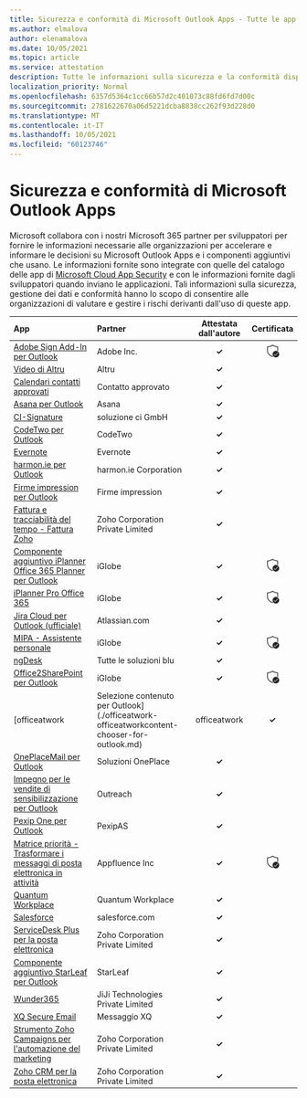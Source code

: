 ```yaml
---
title: Sicurezza e conformità di Microsoft Outlook Apps - Tutte le app
ms.author: elmalova
author: elenamalova
ms.date: 10/05/2021
ms.topic: article
ms.service: attestation
description: Tutte le informazioni sulla sicurezza e la conformità disponibili per tutte le app Outlook Microsoft.
localization_priority: Normal
ms.openlocfilehash: 6357d5364c1cc66b57d2c401073c88fd6fd7d00c
ms.sourcegitcommit: 2781622670a06d5221dcba8838cc262f93d228d0
ms.translationtype: MT
ms.contentlocale: it-IT
ms.lasthandoff: 10/05/2021
ms.locfileid: "60123746"
---
```

# <a name="microsoft-outlook-apps-security-and-compliance"></a>Sicurezza e conformità di Microsoft Outlook Apps

Microsoft collabora con i nostri Microsoft 365 partner per sviluppatori per fornire le informazioni necessarie alle organizzazioni per accelerare e informare le decisioni su Microsoft Outlook Apps e i componenti aggiuntivi che usano. Le informazioni fornite sono integrate con quelle del catalogo delle app di [Microsoft Cloud App Security](https://www.microsoft.com/en-us/enterprise-mobility-security/cloud-app-security) e con le informazioni fornite dagli sviluppatori quando inviano le applicazioni. Tali informazioni sulla sicurezza, gestione dei dati e conformità hanno lo scopo di consentire alle organizzazioni di valutare e gestire i rischi derivanti dall'uso di queste app.

| **App** | **Partner** | **Attestata dall'autore** | **Certificata** |
|:--------|:------------|:----------------------:|:-------------:|
| [Adobe Sign Add-In per Outlook](./adobe-inc-sign-add-in-for-outlook.md) | Adobe Inc. | **✓** | <img alt="Certified application badge" src="../media/certified-badge.png" height="25" width="25" /> |
| [Video di Altru](./altru-videos.md) | Altru | **✓** |  |
| [Calendari contatti approvati](./approved-contact-calendars.md) | Contatto approvato | **✓** |  |
| [Asana per Outlook](./asana-for-outlook.md) | Asana | **✓** |  |
| [CI-Signature](./ci-solution-gmbh-signature.md) | soluzione ci GmbH | **✓** |  |
| [CodeTwo per Outlook](./codetwo-for-outlook.md) | CodeTwo | **✓** |  |
| [Evernote](./evernote.md) | Evernote | **✓** |  |
| [harmon.ie per Outlook](./harmonie-corporation-for-outlook.md) | harmon.ie Corporation | **✓** |  |
| [Firme impression per Outlook](./impression-signatures-for-outlook.md) | Firme impression | **✓** |  |
| [Fattura e tracciabilità del tempo - Fattura Zoho](./zoho-corporation-private-limited-invoice-and-time-tracking.md) | Zoho Corporation Private Limited | **✓** |  |
| [Componente aggiuntivo iPlanner Office 365 Planner per Outlook](./iglobe-iplanner-office-365-planner-add-in-for-outlook.md) | iGlobe | **✓** | <img alt="Certified application badge" src="../media/certified-badge.png" height="25" width="25" /> |
| [iPlanner Pro Office 365](./iglobe-iplanner-pro-office-365.md) | iGlobe | **✓** | <img alt="Certified application badge" src="../media/certified-badge.png" height="25" width="25" /> |
| [Jira Cloud per Outlook (ufficiale)](./atlassiancom-jira-cloud-for-outlook-official.md) | Atlassian.com | **✓** |  |
| [MIPA - Assistente personale](./iglobe-mipa-your-own-personal-assistant.md) | iGlobe | **✓** | <img alt="Certified application badge" src="../media/certified-badge.png" height="25" width="25" /> |
| [ngDesk](./all-blue-solutions-ngdesk.md) | Tutte le soluzioni blu | **✓** |  |
| [Office2SharePoint per Outlook](./iglobe-office2sharepoint-for-outlook.md) | iGlobe | **✓** | <img alt="Certified application badge" src="../media/certified-badge.png" height="25" width="25" /> |
| [officeatwork | Selezione contenuto per Outlook](./officeatwork-officeatworkcontent-chooser-for-outlook.md) | officeatwork | **✓** | <img alt="Certified application badge" src="../media/certified-badge.png" height="25" width="25" /> |
| [OnePlaceMail per Outlook](./oneplace-solutions-oneplacemail-for-outlook.md) | Soluzioni OnePlace | **✓** |  |
| [Impegno per le vendite di sensibilizzazione per Outlook](./outreach-sales-engagement-for-outlook.md) | Outreach | **✓** |  |
| [Pexip One per Outlook](./pexipas-pexip-one-for-outlook.md) | PexipAS | **✓** |  |
| [Matrice priorità - Trasformare i messaggi di posta elettronica in attività](./appfluence-inc-priority-matrix-turn-emails-into-tasks.md) | Appfluence Inc | **✓** | <img alt="Certified application badge" src="../media/certified-badge.png" height="25" width="25" /> |
| [Quantum Workplace](./quantum-workplace.md) | Quantum Workplace | **✓** |  |
| [Salesforce](./salesforcecom-salesforce.md) | salesforce.com | **✓** |  |
| [ServiceDesk Plus per la posta elettronica](./zoho-corporation-private-limited-servicedesk-plus-for-email.md) | Zoho Corporation Private Limited | **✓** |  |
| [Componente aggiuntivo StarLeaf per Outlook](./starleaf-add-in-for-outlook.md) | StarLeaf | **✓** |  |
| [Wunder365](./jiji-technologies-private-limited-wunder365.md) | JiJi Technologies Private Limited | **✓** |  |
| [XQ Secure Email](./xq-message-secure-email.md) | Messaggio XQ | **✓** |  |
| [Strumento Zoho Campaigns per l'automazione del marketing](./zoho-corporation-private-limited-campaigns-tool-for-marketing-automation.md) | Zoho Corporation Private Limited | **✓** |  |
| [Zoho CRM per la posta elettronica](./zoho-corporation-private-limited-crm-for-email.md) | Zoho Corporation Private Limited | **✓** |  |
